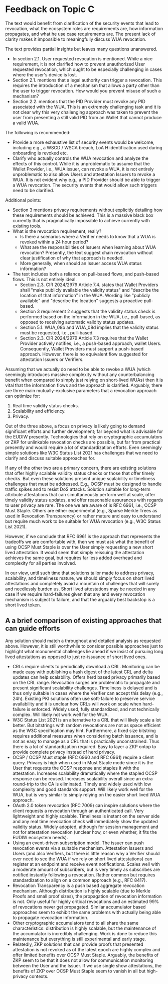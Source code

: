# Feedback on Topic C

The text would benefit from clarification of the security events that lead to revocation, what the ecosystem roles are requirements are, how information propagates, and what he use case requirements are. The present lack of clarity makes it impossible to meaningfully discuss WUA revocation.

The text provides partial insights but leaves many questions unanswered.

* In section 2.1. User requested revocation is mentioned. While a nice requirement, it is not clarified how to prevent unauthorized User requested revocation, which ought to be especially challenging in cases where the user's device is lost.
* Section 2.1. mentions that a legal authority can trigger a revocation. This requires the introduction of a mechanism that allows a party other than the user to trigger revocation. How would you prevent misuse of such a mechanism?
* Section 2.2. mentions that the PID Provider must revoke any PID associated with the WUA. This is an extremely challenging task and it is not clear why this very challenging approach was taken to prevent the user from presenting a still valid PID from an Wallet that cannot produce a valid WUA.

The following is recommended:

* Provide a more exhaustive list of security events would be welcome, including e.g., a WSCD / WSCA breach, LoA H identification used during onboarding is revoked etc.
* Clarify who actually controls the WUA revocation and analyze the effects of this control. While it is unproblematic to assume that the Wallet Provider, i.e., WUA issuer, can revoke a WUA, it is not entirely unproblematic to also allow Users and attestation Issuers to revoke a WUA. It is not evident why e.g., a PID Provider should be able to trigger a WUA revocation. The security events that would allow such triggers need to be clarified.


Additional points:

* Section 3 mentions privacy requirements without explicitly detailing how these requirements should be achieved. This is a massive black box currently that is pragmatically impossible to achieve currently with existing tools.
* What is the revocation requirement, really?
  * Is there a scenarios where a Verifier needs to know that a WUA is revoked within a 24 hour period?
  * What are the responsibilities of Issuers when learning about WUA revocation? Presently, the text suggest chain revocation without clear justification of why that approach is needed.
  * More generally, when should an Issuer access WUA status information?
* The text includes both a reliance on pull-based flows, and push-based flows. This is not entirely ideal.
  * Section 2.3. CIR 2024/2979 Article 7.4. states that Wallet Providers shall "make publicly available the validity status" and "describe the location of that information" in the WUA. Wording like "publicly available" and "describe the location" suggests a proactive pull-based.
  * Section 3 requirement 2 suggests that the validity status check is performed based on the information in the WUA, i.e., pull-based, as opposed to receiving automatic validity status updates.
  * Section 5.1. WUA_08b and WUA_08d implies that the validity status must be requested, i.e., pull-based.
  * Section 2.3. CIR 2024/2979 Article 7.3 requires that the Wallet Provider actively notifies, i.e., a push-based approach, wallet Users. Consequently, Wallet Providers must support a push-based approach. However, there is no equivalent flow suggested for attestation Issuers or Verifiers.

Assuming that we actually do need to be able to revoke a WUA (which seemingly introduces massive complexity without any counterbalancing benefit when compared to simply just relying on short-lived WUAs) then it is vital that the information flows and the approach is clarified. Arguably, there are three main mutually-exclusive parameters that a revocation approach can optimize for:

1. Real time validity status checks.
2. Scalability and efficiency.
3. Privacy.

Out of the three above, a focus on privacy is likely going to demand significant efforts and further development; far beyond what is advisable for the EUDIW presently. Technologies that rely on cryptographic accumulators or ZKP for unlinkable revocation checks are possible, but far from practical presently and would require a lot of standardization efforts. Even seemingly simple solutions like W3C Status List 2021 has challenges that we need to clarify and discuss suitable approaches for.

If any of the other two are a primary concern, there are existing solutions that offer highly scalable validity status checks or those that offer timely checks. But even these solutions present unique scalability or timeliness challenges that must be addressed. E.g., OCSP must be designed to handle traffic spikes and to resist DoS attacks. Solution suitable for long-term attribute attestations that can simultaneously perform well at scale, offer timely validity status updates, and offer reasonable assurances with regards to user privacy are rare. The one we are aware of is RFC 6961, i.e., OCSP Must Staple. Others are either experimental (e.g., Sparse Merkle Trees as used in Revocation Transparency) or rather mature and easy to understand but require much work to be suitable for WUA revocation (e.g., W3C Status List 2021).

However, if we conclude that RFC 6961 is the approach that represents the tradeoffs we are comfortable with, then we must ask what the benefit of using OCSP Must Staple is over the User simply requesting a new short lived attestation. It would seem that simply reissuing the attestation achieves the same goal, but requires far less added overhead and complexity for all parties involved.

In our view, until such time that solutions tailor made to address privacy, scalability, and timeliness mature, we should simply focus on short lived attestations and completely avoid a mountain of challenges that will surely and needlessly burden us. Short lived attestations may be needed in any case if we require hard-failures given that any and every revocation mechanism is subject to failure, and that the arguably best backstop is a short lived token.

## A a brief comparison of existing approaches that can guide efforts

Any solution should match a throughout and detailed analysis as requested above. However, it is still worthwhile to consider possible approaches just to highlight what monumental challenges lie ahead if we insist of pursuing long lived attestations as opposed to just re-issuance of short lived ones.

* CRLs require clients to periodically download a CRL. Monitoring can be made easy with publishing a hash digest of the latest CRL and delta updates can help scalability. Offers herd based privacy primarily based on the CRL range. Revocation surges are problematic to propagate and present significant scalability challenges. Timeliness is delayed and is thus only suitable in cases where the Verifier can accept this delay (e.g., 24h). Existing PKI solutions often use soft-failure to preserve service availability and it is unclear how CRLs will work on scale when hard-failure is enforced. Widely used, fully standardized, and not technically complex. Will likely not work well for the WUA.
* W3C Status List 2021 is an alternative to a CRL that will likely scale a lot better. But bitstrings with random revocations are not as space efficient as the W3C specification may hint. Furthermore, a fixed size bitstring requires additional measures when considering batch issuance, and is not as easy to manage as a CRL that is practically unconstrained. Thus there is a lot of standardization required. Easy to layer a ZKP ontop to provide complete privacy instead of herd privacy.
* OCSP / OCSP Must staple (RFC 6960 and RFC 6961) require a client query. Privacy is high when used in Must Staple mode since it is the User that requests the OCSP response and staples it with the attestation. Increases scalability dramatically where the stapled OCSP response can be reused. Increases scalability overall since an extra round-trip to the CA is eliminated. Timely and widely used with low complexity and good standards support. Will likely work well for the WUA, but is very similar to simply relying on the easier short lived WUA approach.
* OAuth 2.0 token revocation (RFC 7009) can inspire solutions where the client requests a revocation through an authenticated call. Very lightweight and highly scalable. Timeliness is instant on the server side and any real time revocation check will immediately show the updated validity status. Widely adopted, although for session management and not for attestation revocation (unclear how, or even whether, it fits the EUDIW ecosystem needs).
* Using an event-driven subscription model. The issuer can push revocation events via a suitable mechanism. Attestation Issuers and Users (and also Verifiers, but there is little reason why a Verifier should ever need to see the WUA if we rely on short lived attestations) can register at an endpoint and receive event notifications. Scales well with a moderate amount of subscribers, but is very timely as subscribes are notified instantly following a revocation. Rather common but requires standardization to align on a common approach (e.g., RFC 8417).
* Revocation Transparency is a push based aggregate revocation mechanism. Although distribution is highly scalable (due to Merkle Proofs and small proof sizes), the propagation of revocation information is not. Only useful for highly critical revocations and an estimated 99% of revocations never get propagated. Similar accumulator based approaches seem to exhibit the same problems with actually being able to propagate revocation information.
* Other cryptographic accumulators tend to all share the same characteristics: distribution is highly scalable, but the maintenance of the accumulator is incredibly challenging. Work is done to reduce this maintenance but everything is still experimental and early stage.
* Relatedly, ZKP solutions that can provide proofs that presented attestation is not revoked as of the latest epoch are highly complex and offer limited benefits over OCSP Must Staple. Arguably, the benefits of ZKP seem to be that it does not allow for communication monitoring between the User and the Issuer. If we use single show attestations, the benefits of ZKP over OCSP Must Staple seem to vanish in all but high-privacy contexts.
